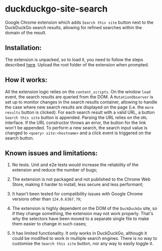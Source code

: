 # duckduckgo-site-search

Google Chrome extension which adds `Search this site` button next to the DuckDuckGo search results, allowing for refined searches within the domain of the result.

## Installation:

The extension is unpacked, so to load it, you need to follow the steps described [here](https://developer.chrome.com/docs/extensions/get-started/tutorial/hello-world#load-unpacked). Upload the root folder of the extension when prompted.

## How it works:

All the extension logic relies on the `content_scripts`. On the window `load` event, the search results are queried from the DOM. A `MutationObserver` is set up to monitor changes in the search results container, allowing to handle the case where new search results are displayed on the page (i.e. the `more results` button is clicked). For each search result with a valid URL, a button `Search this site` button is appended. Parsing the URL relies on the `URL` interface. If the URL constructor throws an error, the button for the link won't be appended. To perform a new search, the search input value is changed to `<query> site:<hostname>` and a click event is triggered on the search button.

## Known issues and limitations:

1. No tests. Unit and e2e tests would increase the reliability of the extension and reduce the number of bugs;

2. The extension is not packaged and not published to the Chrome Web Store, making it harder to install, less secure and less performant;

3. It hasn't been tested for compatibility issues with Google Chrome versions other than `124.0.6367.79`;

4. The extension is highly dependent on the DOM of the `DuckDuckGo` site, so if they change something, the extension may not work properly. That's why the selectors have been moved to a separate single file to make them easier to change in such cases;

5. It has limited functionality. It only works in DuckDuckGo, although it could be modified to work in multiple search engines. There is no way to customise the `Search this site` button, nor any way to easily toggle it.
